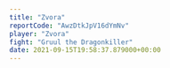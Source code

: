 ```yaml
---
title: "Zvora"
reportCode: "AwzDtkJpV16dYmNv"
player: "Zvora"
fight: "Gruul the Dragonkiller"
date: 2021-09-15T19:58:37.879000+00:00
---
```

